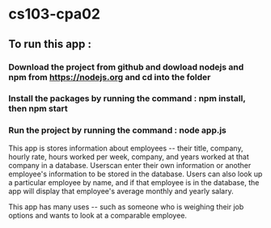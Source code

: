 # cs103-cpa02
## To run this app :
### Download the project from github and dowload nodejs and npm from https://nodejs.org and cd into the folder
### Install the packages by running the command : npm install, then npm start
### Run the project by running the command : node app.js



This app is stores information about employees -- their title, company, hourly rate, hours worked per week, company, and years worked at that company
in a database. Userscan enter their own information or another employee's information to be stored in the database. Users can also look up a particular
employee by name, and if that employee is in the database, the app will display that employee's average monthly and yearly salary. 

This app has many uses -- such as someone who is weighing their job options and wants to look at a comparable employee.
 
